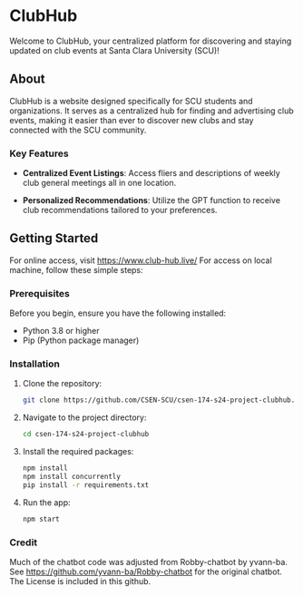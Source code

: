 # ClubHub

Welcome to ClubHub, your centralized platform for discovering and staying updated on club events at Santa Clara University (SCU)!

## About

ClubHub is a website designed specifically for SCU students and organizations. It serves as a centralized hub for finding and advertising club events, making it easier than ever to discover new clubs and stay connected with the SCU community.

### Key Features

- **Centralized Event Listings**: Access fliers and descriptions of weekly club general meetings all in one location.
  
- **Personalized Recommendations**: Utilize the GPT function to receive club recommendations tailored to your preferences.

## Getting Started

For online access, visit https://www.club-hub.live/
For access on local machine, follow these simple steps:

### Prerequisites

Before you begin, ensure you have the following installed:

- Python 3.8 or higher
- Pip (Python package manager)

### Installation

1. Clone the repository:
   ```bash
   git clone https://github.com/CSEN-SCU/csen-174-s24-project-clubhub.git
2. Navigate to the project directory:
   ```bash
   cd csen-174-s24-project-clubhub
3. Install the required packages:
   ```bash
   npm install
   npm install concurrently
   pip install -r requirements.txt
4. Run the app:
   ```bash
   npm start 

### Credit

Much of the chatbot code was adjusted from Robby-chatbot by yvann-ba.
See https://github.com/yvann-ba/Robby-chatbot for the original chatbot.
The License is included in this github.
